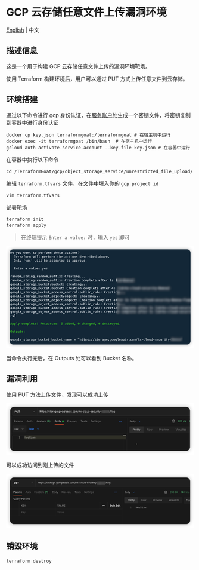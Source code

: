 # GCP 云存储任意文件上传漏洞环境

[English](./README.md) | 中文

## 描述信息

这是一个用于构建 GCP 云存储任意文件上传的漏洞环境靶场。

使用 Terraform 构建环境后，用户可以通过 PUT 方式上传任意文件到云存储。

## 环境搭建

通过以下命令进行 gcp 身份认证，在[服务账户](https://console.cloud.google.com/projectselector2/iam-admin/serviceaccounts?supportedpurview=project)处生成一个密钥文件，将密钥复制到容器中进行身份认证

```shell
docker cp key.json terraformgoat:/terraformgoat # 在宿主机中运行
docker exec -it terraformgoat /bin/bash  # 在宿主机中运行
gcloud auth activate-service-account --key-file key.json # 在容器中运行
```

在容器中执行以下命令

```shell
cd /TerraformGoat/gcp/object_storage_service/unrestricted_file_upload/
```

编辑 `terraform.tfvars` 文件，在文件中填入你的 `gcp project id`

```shell
vim terraform.tfvars
```

部署靶场

```shell
terraform init
terraform apply
```

> 在终端提示 `Enter a value:` 时，输入 `yes` 即可

![image](../../../images/1650957671.png)

当命令执行完后，在 Outputs 处可以看到 Bucket 名称。

## 漏洞利用

使用 PUT 方法上传文件，发现可以成功上传

![image](../../../images/1650970696.png)

可以成功访问到刚上传的文件

![image](../../../images/1650970770.png)

## 销毁环境

```shell
terraform destroy
```
